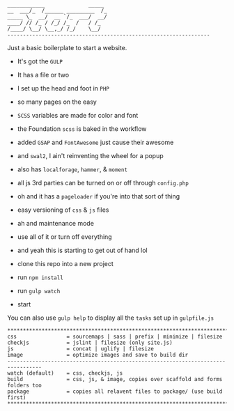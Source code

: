 ```
____________              _____ 
__  ___/_  /______ _________  /_
_____ \_  __/  __ `/_  ___/  __/
____/ // /_ / /_/ /_  /   / /_  
/____/ \__/ \__,_/ /_/    \__/  
----------------------------------------------------------------- 
```                                


Just a basic boilerplate to start a website.

- It's got the `GULP`
- It has a file or two
- I set up the head and foot in `PHP`
- so many pages on the easy
- `SCSS` variables are made for color and font
- the Foundation `scss` is baked in the workflow
- added `GSAP` and `FontAwesome` just cause their awesome
- and `swal2`, I ain't reinventing the wheel for a popup
- also has `localforage`, `hammer`, & `moment`
- all js 3rd parties can be turned on or off through `config.php`
- oh and it has a `pageloader` if you're into that sort of thing
- easy versioning of `css` & `js` files
- ah and maintenance mode
- use all of it or turn off everything
- and yeah this is starting to get out of hand lol



- clone this repo into a new project
- run `npm install`
- run `gulp watch`
- start

You can also use `gulp help` to display all the `tasks` set up in `gulpfile.js`

```
*********************************************************************************
css                = sourcemaps | sass | prefix | minimize | filesize
checkjs            = jslint | filesize (only site.js)
js                 = concat | uglify | filesize
image              = optimize images and save to build dir
---------------------------------------------------------------------------------
watch (default)    = css, checkjs, js
build              = css, js, & image, copies over scaffold and forms folders too
package            = copies all relavent files to package/ (use build first)
*********************************************************************************
```


